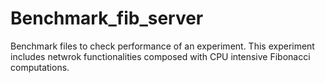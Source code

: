 # Benchmark_fib_server
Benchmark files to check performance of an experiment. This experiment includes netwrok functionalities composed with CPU intensive Fibonacci computations.
